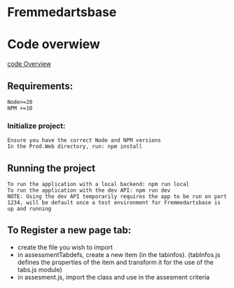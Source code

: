 # Fremmedartsbase

# Code overwiew
[code Overview](codeOverview.md)

## Requirements:
    Node>=20
    NPM >=10

### Initialize project:
    Ensure you have the correct Node and NPM versions
    In the Prod.Web directory, run: npm install

## Running the project
    To run the application with a local backend: npm run local
    To run the application with the dev API: npm run dev
    NOTE: Using the dev API temporarily requires the app to be run on port 1234, will be default once a test environment for Fremmedartsbase is up and running

## To Register a new page tab:

- create the file you wish to import
- in assessmentTabdefs, create a new item (in the tabinfos). (tabInfos.js defines the properties of the item and transform it for the use of the tabs.js module)
- in assesment.js, import the class and use in the assesment criteria
